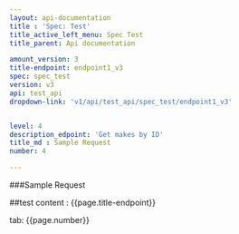 ```yaml
---
layout: api-documentation
title : 'Spec: Test'
title_active_left_menu: Spec Test
title_parent: Api documentation

amount_version: 3
title-endpoint: endpoint1_v3
spec: spec_test
version: v3
api: test_api
dropdown-link: 'v1/api/test_api/spec_test/endpoint1_v3'


level: 4
description_edpoint: 'Get makes by ID'
title_md : Sample Request
number: 4

---
```



###Sample Request

##test content : {{page.title-endpoint}} 

tab: {{page.number}} 
